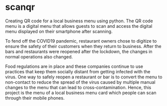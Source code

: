 # scanqr
Creating QR code for a local business menu using python.
The QR code menu is a digital menu that allows guests to scan and access the digital menu  displayed on their smartphone after scanning.

To fend off the COVID19 pandemic, restaurant owners chose to digitize to ensure the safety of their customers when they return to business. After the bars and restaurants were reopened after the lockdown, the changes in normal operations  also changed. 

Food regulations are in place and these companies continue to use practices that keep them socially distant from getting infected with the virus. 
One way to safely reopen a restaurant or bar is  to convert the menu to non-contact to reduce the spread of the virus caused by multiple manual changes to the menu  that can lead to cross-contamination.
Hence, this project is the menu of a local business menu card which people can scan through their mobile phones.
